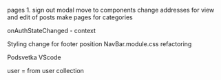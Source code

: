 pages
    1. sign out modal move to components
    change addresses for view and edit of posts
    make pages for categories 

onAuthStateChanged - context

Styling
    change for footer position
    NavBar.module.css refactoring

Podsvetka VScode

user = from user collection